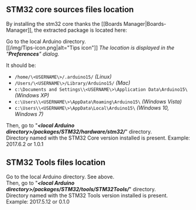 
## STM32 core sources files location

By installing the stm32 core thanks the [[Boards Manager|Boards-Manager]], the extracted package is located here:

Go to the local Arduino directory.<br>
[[/img/Tips-icon.png|alt="Tips icon"]] _The location is displayed in the "**Preferences**" dialog._<br>

It should be:

* `/home/\<USERNAME\>/.arduino15/` _(Linux)_
* `/Users/\<USERNAME\>/Library/Arduino15/` _(Mac)_
* `c:\Documents and Settings\\<USERNAME\>\Application Data\Arduino15\` _(Windows XP)_
* `c:\Users\\<USERNAME\>\AppData\Roaming\Arduino15\` _(Windows Vista)_
* `c:\Users\\<USERNAME\>\AppData\Local\Arduino15\` _(Windows 10, Windows 7)_

Then, go to "**_\<local Arduino directory\>/packages/STM32/hardware/stm32/_**" directory.<br>
Directory named with the STM32 Core version installed is present. Example: 2017.6.2 or 1.0.1

## STM32 Tools files location

Go to the local Arduino directory. See above.<br>
Then, go to "**_\<local Arduino directory\>/packages/STM32/tools/STM32Tools/_**" directory.<br>
Directory named with the STM32 Tools version installed is present. Example: 2017.5.12 or 0.1.0


